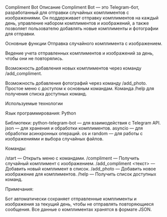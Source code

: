 Compliment Bot
Описание
Compliment Bot — это Telegram-бот, разработанный для отправки случайных комплиментов с изображениями. 
Он поддерживает отправку комплиментов на каждый день, управление набором комплиментов и изображений, 
а также позволяет пользователю добавлять новые комплименты и фотографии для отправки.

Основные функции
Отправка случайного комплимента с изображением.

Ведение учета отправленных комплиментов и изображений за день, чтобы они не повторялись.

Возможность добавления новых комплиментов через команду /add_compliment.

Возможность добавления фотографий через команду /add_photo.
Простое меню с доступом к основным командам.
Команда /help для получения списка доступных команд.

Используемые технологии

Язык программирования: Python

Библиотеки:
python-telegram-bot — для взаимодействия с Telegram API.
json — для хранения и обработки комплиментов.
asyncio — для обработки асинхронных операций.
os и random — для работы с изображениями и выбора случайных файлов.

Команды:

/start — Открыть меню с командами.
/compliment — Получить случайный комплимент с изображением.
/add_compliment <текст> — Добавить новый комплимент в список.
/add_photo — Добавить новое изображение для комплиментов.
/help — Получить список доступных команд.

Примечания:

Бот автоматически сохраняет отправленные комплименты и изображения за текущий день, чтобы не отправлять повторяющиеся сообщения.
Все данные о комплиментах хранятся в формате JSON.
